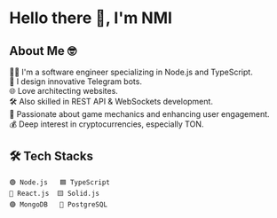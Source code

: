 # Hello there 👋, I'm NMI

## About Me 🤓
👨‍💻 I'm a software engineer specializing in Node.js and TypeScript.  
🤖 I design innovative Telegram bots.  
🌐 Love architecting websites.  
🛠️ Also skilled in REST API & WebSockets development.  
🌟 Passionate about game mechanics and enhancing user engagement.  
💰 Deep interest in cryptocurrencies, especially TON.

## 🛠️ Tech Stacks

```text
🟢 Node.js   🟦 TypeScript  
🔵 React.js  🟨 Solid.js  
🟣 MongoDB   🔵 PostgreSQL
```
